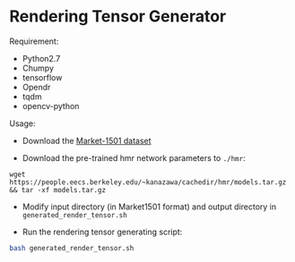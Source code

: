# Rendering Tensor Generator

Requirement:
 - Python2.7
 - Chumpy
 - tensorflow
 - Opendr
 - tqdm
 - opencv-python

Usage:
- Download the [Market-1501 dataset](http://www.liangzheng.com.cn/Project/project_reid.html)

- Download the pre-trained hmr network parameters to ```./hmr```:
```
wget https://people.eecs.berkeley.edu/~kanazawa/cachedir/hmr/models.tar.gz && tar -xf models.tar.gz
```

- Modify input directory (in Market1501 format) and output directory in ```generated_render_tensor.sh```

- Run the rendering tensor generating script:

```bash
bash generated_render_tensor.sh
```
